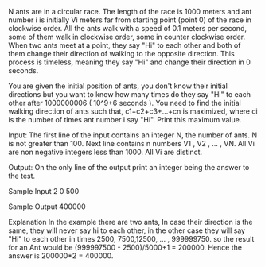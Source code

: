 N ants are in a circular race. The length of the race is 1000 meters and ant number i is initially Vi meters far from starting point (point 0) of the race in clockwise order. All the ants walk with a speed of 0.1 meters per second, some of them walk in clockwise order, some in counter clockwise order. When two ants meet at a point, they say "Hi" to each other and both of them change their direction of walking to the opposite direction. This process is timeless, meaning they say "Hi" and change their direction in 0 seconds.

You are given the initial position of ants, you don't know their initial directions but you want to know how many times do they say "Hi" to each other after 1000000006 ( 10^9+6 seconds ). You need to find the initial walking direction of ants such that, c1+c2+c3+...+cn is maximized, where ci is the number of times ant number i say "Hi". Print this maximum value.

Input:
The first line of the input contains an integer N, the number of ants. N is not greater than 100.
Next line contains n numbers V1 , V2 , ... , VN. All Vi are non negative integers less than 1000. All Vi are distinct.

Output:
On the only line of the output print an integer being the answer to the test.

Sample Input
2
0 500

Sample Output
400000

Explanation
In the example there are two ants, In case their direction is the same, they will never say hi to each other, in the other case they will say "Hi" to each other in times 2500, 7500,12500, ... , 999999750. so the result for an Ant would be (999997500 - 2500)/5000+1 = 200000. Hence the answer is 200000*2 = 400000.
